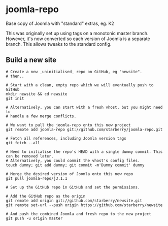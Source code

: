 joomla-repo
===========

Base copy of Joomla with "standard" extras, eg. K2

This was originally set up using tags on a monotonic master branch. However, it's
now converted so each version of Joomla is a separate branch. This allows
tweaks to the standard config.

## Build a new site

```
# Create a new _uninitialised_ repo on GitHub, eg "newsite".
# then..

# Start with a clean, empty repo which we will eventually push to GitHub
mkdir newsite && cd newsite
git init

# Alternatively, you can start with a fresh vhost, but you might need to
# handle a few merge conflicts.

# We want to pull the joomla-repo onto this new project
git remote add joomla-repo git://github.com/starberry/joomla-repo.git

# Fetch all references, including Joomla version tags
git fetch --all

# Need to initialise the repo's HEAD with a single dummy commit. This can be removed later.
# Alternatively, you could commit the vhost's config files.
touch dummy; git add dummy; git commit -m'Dummy commit' dummy

# Merge the desired version of Joomla onto this new repo
git pull joomla-repo/j3.1.1

# Set up the GitHub repo in GitHub and set the permissions.

# Add the GitHub repo as the origin
git remote add origin git://github.com/starberry/newsite.git
git remote set-url --push origin https://github.com/starberry/newsite

# And push the combined Joomla and fresh repo to the new project
git push -u origin master
```

